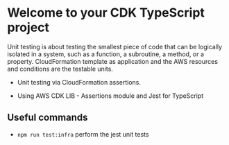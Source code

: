 # Welcome to your CDK TypeScript project

Unit testing is about testing the smallest piece of code that can be logically isolated in a system, such as a function, a subroutine, a method, or a property. CloudFormation template as application and the AWS resources and conditions are the testable units.

 - Unit testing via CloudFormation assertions. 

 - Using AWS CDK LIB - Assertions module and Jest for TypeScript 


## Useful commands

* `npm run test:infra`    perform the jest unit tests